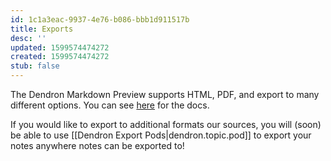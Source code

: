 ```yaml
---
id: 1c1a3eac-9937-4e76-b086-bbb1d911517b
title: Exports
desc: ''
updated: 1599574474272
created: 1599574474272
stub: false
---
```

The Dendron Markdown Preview supports HTML, PDF, and export to many different options. You can see [here](https://shd101wyy.github.io/markdown-preview-enhanced/#/html) for the docs.

If you would like to export to additional formats our sources, you will (soon) be able to use  [[Dendron Export Pods|dendron.topic.pod]] to export your notes anywhere notes can be exported to!

